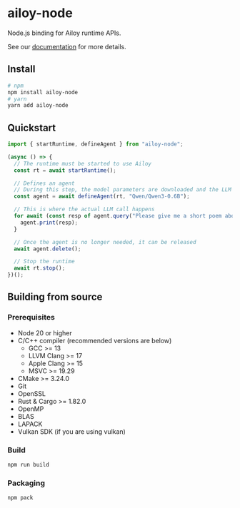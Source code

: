 # ailoy-node

Node.js binding for Ailoy runtime APIs.

See our [documentation](https://brekkylab.github.io/ailoy) for more details.

## Install

```bash
# npm
npm install ailoy-node
# yarn
yarn add ailoy-node
```

## Quickstart

```typescript
import { startRuntime, defineAgent } from "ailoy-node";

(async () => {
  // The runtime must be started to use Ailoy
  const rt = await startRuntime();

  // Defines an agent
  // During this step, the model parameters are downloaded and the LLM is set up for execution
  const agent = await defineAgent(rt, "Qwen/Qwen3-0.6B");

  // This is where the actual LLM call happens
  for await (const resp of agent.query("Please give me a short poem about AI")) {
    agent.print(resp);
  }

  // Once the agent is no longer needed, it can be released
  await agent.delete();

  // Stop the runtime
  await rt.stop();
})();
```

## Building from source

### Prerequisites

- Node 20 or higher
- C/C++ compiler
  (recommended versions are below)
  - GCC >= 13
  - LLVM Clang >= 17
  - Apple Clang >= 15
  - MSVC >= 19.29
- CMake >= 3.24.0
- Git
- OpenSSL
- Rust & Cargo >= 1.82.0
- OpenMP
- BLAS
- LAPACK
- Vulkan SDK (if you are using vulkan)

### Build

```bash
npm run build
```

### Packaging

```bash
npm pack
```
